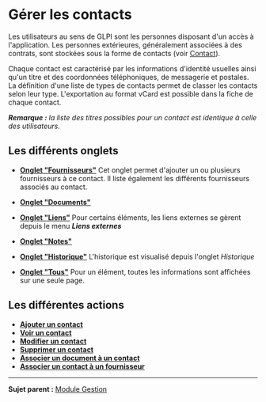 Gérer les contacts
==================

Les utilisateurs au sens de GLPI sont les personnes disposant d'un accès à l'application. Les personnes extérieures, généralement associées à des contrats, sont stockées sous la forme de contacts (voir [Contact](glossary/contact.html)).

Chaque contact est caractérisé par les informations d'identité usuelles ainsi qu'un titre et des coordonnées téléphoniques, de messagerie et postales. La définition d'une liste de types de contacts permet de classer les contacts selon leur type. L'exportation au format vCard est possible dans la fiche de chaque contact.

***Remarque :** la liste des titres possibles pour un contact est identique à celle des utilisateurs.*

Les différents onglets
----------------------
-   **[Onglet "Fournisseurs"](index.php?fr/Les_différentes_actions/Lier_contacts_et_fournisseurs.md)**
    Cet onglet permet d'ajouter un ou plusieurs fournisseurs à ce contact.
    Il liste également les différents fournisseurs associés au contact.

-   **[Onglet "Documents"](index.php?fr/Les_différents_onglets/Onglet_Documents.md)**

-  **[Onglet "Liens"](index.php?fr/Les_différents_onglets/Onglet_Liens.md)**
     Pour certains éléments, les liens externes se gèrent depuis le menu ***Liens externes***

-   **[Onglet "Notes"](index.php?fr/Les_différents_onglets/Onglet_Notes.md)**

-   **[Onglet "Historique"](index.php?fr/Les_différents_onglets/Onglet_Historique.md)**
     L'historique est visualisé depuis l'onglet *Historique*

-   **[Onglet "Tous"](index.php?fr/Les_différents_onglets/Onglet_Tous.md)**
     Pour un élément, toutes les informations sont affichées sur une seule page.

Les différentes actions
-----------------------
-   **[Ajouter un contact](index.php?fr/Les_différentes_actions/Créer_un_nouvel_objet.md)**
-   **[Voir un contact](index.php?fr/Les_différentes_actions/Visualiser_un_objet.md)**
-   **[Modifier un contact](index.php?fr/Les_différentes_actions/Modifier_un_objet.md)**
-   **[Supprimer un contact](index.php?fr/Les_différentes_actions/Supprimer_un_objet.md)**
-   **[Associer un document à un contact](index.php?fr/Les_différentes_actions/Lier_un_document_à_un_objet.md)**
-   **[Associer un contact à un fournisseur](index.php?fr/Les_différentes_actions/Lier_contacts_et_fournisseurs.md)**

-------
**Sujet parent :** [Module Gestion](index.php?fr/05_Module_Gestion/01_Module_Gestion.md "Le module Gestion permet aux utilisateurs de gérer les contacts, les fournisseurs, les budgets, les contrats et les documents")

